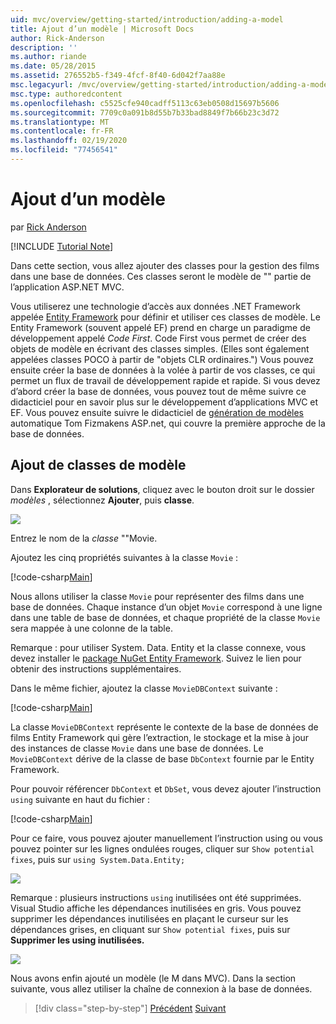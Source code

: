 ```yaml
---
uid: mvc/overview/getting-started/introduction/adding-a-model
title: Ajout d’un modèle | Microsoft Docs
author: Rick-Anderson
description: ''
ms.author: riande
ms.date: 05/28/2015
ms.assetid: 276552b5-f349-4fcf-8f40-6d042f7aa88e
msc.legacyurl: /mvc/overview/getting-started/introduction/adding-a-model
msc.type: authoredcontent
ms.openlocfilehash: c5525cfe940cadff5113c63eb0508d15697b5606
ms.sourcegitcommit: 7709c0a091b8d55b7b33bad8849f7b66b23c3d72
ms.translationtype: MT
ms.contentlocale: fr-FR
ms.lasthandoff: 02/19/2020
ms.locfileid: "77456541"
---
```

# <a name="adding-a-model"></a>Ajout d’un modèle

par [Rick Anderson](https://twitter.com/RickAndMSFT)

[!INCLUDE [Tutorial Note](index.md)]

Dans cette section, vous allez ajouter des classes pour la gestion des films dans une base de données. Ces classes seront le modèle de &quot;&quot; partie de l’application ASP.NET MVC.

Vous utiliserez une technologie d’accès aux données .NET Framework appelée [Entity Framework](https://docs.microsoft.com/ef/) pour définir et utiliser ces classes de modèle. Le Entity Framework (souvent appelé EF) prend en charge un paradigme de développement appelé *Code First*. Code First vous permet de créer des objets de modèle en écrivant des classes simples. (Elles sont également appelées classes POCO à partir de &quot;objets CLR ordinaires.&quot;) Vous pouvez ensuite créer la base de données à la volée à partir de vos classes, ce qui permet un flux de travail de développement rapide et rapide. Si vous devez d’abord créer la base de données, vous pouvez tout de même suivre ce didacticiel pour en savoir plus sur le développement d’applications MVC et EF. Vous pouvez ensuite suivre le didacticiel de [génération de modèles](xref:visual-studio/overview/2013/aspnet-scaffolding-overview) automatique Tom Fizmakens ASP.net, qui couvre la première approche de la base de données.

## <a name="adding-model-classes"></a>Ajout de classes de modèle

Dans **Explorateur de solutions**, cliquez avec le bouton droit sur le dossier *modèles* , sélectionnez **Ajouter**, puis **classe**.

![](adding-a-model/_static/image1.png)

Entrez le nom de la *classe* &quot;&quot;Movie.

Ajoutez les cinq propriétés suivantes à la classe `Movie` :

[!code-csharp[Main](adding-a-model/samples/sample1.cs)]

Nous allons utiliser la classe `Movie` pour représenter des films dans une base de données. Chaque instance d’un objet `Movie` correspond à une ligne dans une table de base de données, et chaque propriété de la classe `Movie` sera mappée à une colonne de la table.

Remarque : pour utiliser System. Data. Entity et la classe connexe, vous devez installer le [package NuGet Entity Framework](https://www.nuget.org/packages/EntityFramework/). Suivez le lien pour obtenir des instructions supplémentaires.

Dans le même fichier, ajoutez la classe `MovieDBContext` suivante :

[!code-csharp[Main](adding-a-model/samples/sample2.cs?highlight=2,15-18)]

La classe `MovieDBContext` représente le contexte de la base de données de films Entity Framework qui gère l’extraction, le stockage et la mise à jour des instances de classe `Movie` dans une base de données. Le `MovieDBContext` dérive de la classe de base `DbContext` fournie par le Entity Framework.

Pour pouvoir référencer `DbContext` et `DbSet`, vous devez ajouter l’instruction `using` suivante en haut du fichier :

[!code-csharp[Main](adding-a-model/samples/sample3.cs)]

Pour ce faire, vous pouvez ajouter manuellement l’instruction using ou vous pouvez pointer sur les lignes ondulées rouges, cliquer sur `Show potential fixes`, puis sur `using System.Data.Entity;`

![](adding-a-model/_static/image2.png)

Remarque : plusieurs instructions `using` inutilisées ont été supprimées. Visual Studio affiche les dépendances inutilisées en gris. Vous pouvez supprimer les dépendances inutilisées en plaçant le curseur sur les dépendances grises, en cliquant sur `Show potential fixes`, puis sur **Supprimer les using inutilisées.**

![](adding-a-model/_static/image3.png)

Nous avons enfin ajouté un modèle (le M dans MVC). Dans la section suivante, vous allez utiliser la chaîne de connexion à la base de données.

> [!div class="step-by-step"]
> [Précédent](adding-a-view.md)
> [Suivant](creating-a-connection-string.md)
